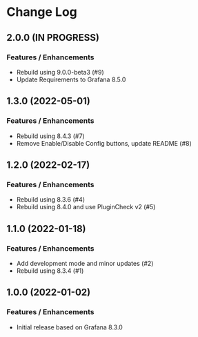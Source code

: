 # Change Log

## 2.0.0 (IN PROGRESS)

### Features / Enhancements

- Rebuild using 9.0.0-beta3 (#9)
- Update Requirements to Grafana 8.5.0

## 1.3.0 (2022-05-01)

### Features / Enhancements

- Rebuild using 8.4.3 (#7)
- Remove Enable/Disable Config buttons, update README (#8)

## 1.2.0 (2022-02-17)

### Features / Enhancements

- Rebuild using 8.3.6 (#4)
- Rebuild using 8.4.0 and use PluginCheck v2 (#5)

## 1.1.0 (2022-01-18)

### Features / Enhancements

- Add development mode and minor updates (#2)
- Rebuild using 8.3.4 (#1)

## 1.0.0 (2022-01-02)

### Features / Enhancements

- Initial release based on Grafana 8.3.0
